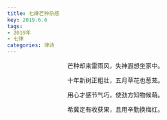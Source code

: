 ```yaml
---
title: 七律芒种杂感
key: 2019.6.6
tags: 
- 2019年 
- 七律
categories: 律诗
---
```


<p align="center">芒种却来雷雨风，失神遐想坐家中。
</p>
<p align="center">十年新树正粗壮，五月草花也葱茏。
</p>
<p align="center">用心才感节气巧，使劲方知物候萌。
</p>
<p align="center">希冀定有收获果，且用辛勤换梅红。
</p>

